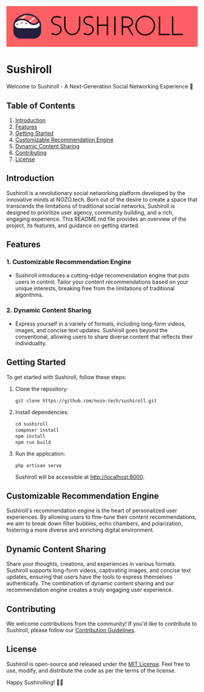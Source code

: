 ![Project Banner](banner.jpg)

# Sushiroll

Welcome to Sushiroll - A Next-Generation Social Networking Experience 🍣

## Table of Contents
1. [Introduction](#introduction)
2. [Features](#features)
3. [Getting Started](#getting-started)
4. [Customizable Recommendation Engine](#customizable-recommendation-engine)
5. [Dynamic Content Sharing](#dynamic-content-sharing)
6. [Contributing](#contributing)
7. [License](#license)

## Introduction

Sushiroll is a revolutionary social networking platform developed by the innovative minds at NOZO.tech. Born out of the desire to create a space that transcends the limitations of traditional social networks, Sushiroll is designed to prioritize user agency, community building, and a rich, engaging experience. This README.md file provides an overview of the project, its features, and guidance on getting started.

## Features

### 1. **Customizable Recommendation Engine**
   - Sushiroll introduces a cutting-edge recommendation engine that puts users in control. Tailor your content recommendations based on your unique interests, breaking free from the limitations of traditional algorithms.

### 2. **Dynamic Content Sharing**
   - Express yourself in a variety of formats, including long-form videos, images, and concise text updates. Sushiroll goes beyond the conventional, allowing users to share diverse content that reflects their individuality.

## Getting Started

To get started with Sushiroll, follow these steps:

1. Clone the repository:
   ```
   git clone https://github.com/nozo-tech/sushiroll.git
   ```

2. Install dependencies:
   ```
   cd sushiroll
   composer install
   npm install
   npm run build
   ```

3. Run the application:
   ```
   php artisan serve
   ```

   Sushiroll will be accessible at [http://localhost:8000](http://localhost:8000).

## Customizable Recommendation Engine

Sushiroll's recommendation engine is the heart of personalized user experiences. By allowing users to fine-tune their content recommendations, we aim to break down filter bubbles, echo chambers, and polarization, fostering a more diverse and enriching digital environment.

## Dynamic Content Sharing

Share your thoughts, creations, and experiences in various formats. Sushiroll supports long-form videos, captivating images, and concise text updates, ensuring that users have the tools to express themselves authentically. The combination of dynamic content sharing and our recommendation engine creates a truly engaging user experience.

## Contributing

We welcome contributions from the community! If you'd like to contribute to Sushiroll, please follow our [Contribution Guidelines](CONTRIBUTING.md).

## License

Sushiroll is open-source and released under the [MIT License](LICENSE). Feel free to use, modify, and distribute the code as per the terms of the license.

Happy Sushirolling! 🍣🚀
